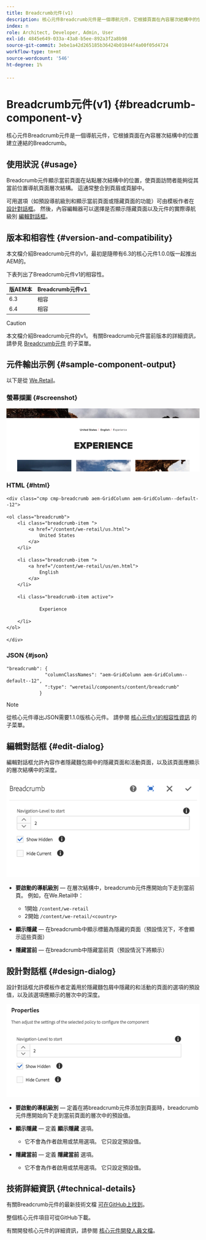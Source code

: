```yaml
---
title: Breadcrumb元件(v1)
description: 核心元件Breadcrumb元件是一個導航元件，它根據頁面在內容層次結構中的位置建立連結的Breadcrumb。
index: n
role: Architect, Developer, Admin, User
exl-id: 4845e649-033a-43a8-b5ee-892a3f2a8b98
source-git-commit: 3ebe1a42d265185b36424b01844f4a00f05d4724
workflow-type: tm+mt
source-wordcount: '546'
ht-degree: 1%

---
```


# Breadcrumb元件(v1) {#breadcrumb-component-v}

核心元件Breadcrumb元件是一個導航元件，它根據頁面在內容層次結構中的位置建立連結的Breadcrumb。

## 使用狀況 {#usage}

Breadcrumb元件顯示當前頁面在站點層次結構中的位置，使頁面訪問者能夠從其當前位置導航頁面層次結構。 這通常整合到頁眉或頁腳中。

可用選項（如預設導航級別和顯示當前頁面或隱藏頁面的功能）可由模板作者在 [設計對話框](#design-dialog)。 然後，內容編輯器可以選擇是否顯示隱藏頁面以及元件的實際導航級別 [編輯對話框](#edit-dialog)。

## 版本和相容性 {#version-and-compatibility}

本文檔介紹Breadcrumb元件的v1，最初是隨帶有6.3的核心元件1.0.0版一起推出AEM的。

下表列出了Breadcrumb元件v1的相容性。

| 版AEM本 | Breadcrumb元件v1 |
|--- |--- |
| 6.3 | 相容 |
| 6.4 | 相容 |

>[!CAUTION]
>
>本文檔介紹Breadcrumb元件的v1。
>有關Breadcrumb元件當前版本的詳細資訊，請參見 [Breadcrumb元件](/help/components/breadcrumb.md) 的子菜單。

## 元件輸出示例 {#sample-component-output}

以下是從 [We.Retail](https://helpx.adobe.com/experience-manager/6-4/sites/developing/using/we-retail.html)。

### 螢幕擷圖 {#screenshot}

![](/help/assets/chlimage_1-33.png)

### HTML {#html}

```
<div class="cmp cmp-breadcrumb aem-GridColumn aem-GridColumn--default--12">

<ol class="breadcrumb">
    <li class="breadcrumb-item ">
        <a href="/content/we-retail/us.html">
            United States
        </a>
    </li>

    <li class="breadcrumb-item ">
        <a href="/content/we-retail/us/en.html">
            English
        </a>
    </li>

    <li class="breadcrumb-item active">
        
            Experience
        
    </li>
</ol>
 
</div>
```

### JSON {#json}

```
"breadcrumb": {
              "columnClassNames": "aem-GridColumn aem-GridColumn--default--12",
              ":type": "weretail/components/content/breadcrumb"
            }
```

>[!NOTE]
>
>從核心元件導出JSON需要1.1.0版核心元件。 請參閱 [核心元件v1的相容性資訊](/help/versions.md) 的子菜單。

## 編輯對話框 {#edit-dialog}

編輯對話框允許內容作者隱藏麵包屑中的隱藏頁面和活動頁面，以及該頁面應顯示的層次結構中的深度。

![](/help/assets/chlimage_1-34.png)

* **要啟動的導航級別**  — 在層次結構中，breadcrumb元件應開始向下走到當前頁。 例如，在We.Retail中：

   * 1開始 `/content/we-retail`
   * 2開始 `/content/we-retail/<country>`

* **顯示隱藏**  — 在breadcrumb中顯示標籤為隱藏的頁面（預設情況下，不會顯示這些頁面）
* **隱藏當前** — 在breadcrumb中隱藏當前頁（預設情況下將顯示）

## 設計對話框 {#design-dialog}

設計對話框允許模板作者定義用於隱藏麵包屑中隱藏的和活動的頁面的選項的預設值，以及該選項應顯示的層次中的深度。

![](/help/assets/chlimage_1-35.png)

* **要啟動的導航級別**  — 定義在將breadcrumb元件添加到頁面時，breadcrumb元件應開始向下走到當前頁面的層次中的預設值。
* **顯示隱藏**  — 定義 **顯示隱藏** 選項。

   * 它不會為作者啟用或禁用選項。 它只設定預設值。

* **隱藏當前**  — 定義 **隱藏當前** 選項。

   * 它不會為作者啟用或禁用選項。 它只設定預設值。

## 技術詳細資訊 {#technical-details}

有關Breadcrumb元件的最新技術文檔 [可在GitHub上找到](https://github.com/adobe/aem-core-wcm-components/tree/master/content/src/content/jcr_root/apps/core/wcm/components/breadcrumb/v1/breadcrumb)。

整個核心元件項目可從GitHub下載。

有關開發核心元件的詳細資訊，請參閱 [核心元件開發人員文檔](/help/developing/overview.md)。

